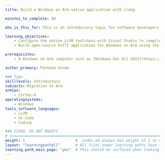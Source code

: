 ```yaml
---
title: Build a Windows on Arm native application with clang

minutes_to_complete: 60

who_is_this_for: This is an introductory topic for software developers doing native development on Windows on Arm computers.

learning_objectives:
    - Configure the native LLVM toolchain with Visual Studio to compile for Windows on Arm
    - Build open-source PuTTY application for Windows on Arm using the native LLVM toolchain

prerequisites:
    - A Windows on Arm computer such as [Windows Dev Kit 2023](https://learn.microsoft.com/en-us/windows/arm/dev-kit), Lenovo Thinkpad X13s running Windows 11 or Windows on Arm[virtual machine](/learning-paths/cross-platform/woa_azure/).

author_primary: Pareena Verma

### Tags
skilllevels: Introductory
subjects: Migration to Arm
armips:
    - Cortex-A
operatingsystems:
    - Windows
tools_software_languages:
    - LLVM
    - VS Code
    - Coding

### FIXED, DO NOT MODIFY
# ================================================================================
weight: 1                       # _index.md always has weight of 1 to order correctly
layout: "learningpathall"       # All files under learning paths have this same wrapper
learning_path_main_page: "yes"  # This should be surfaced when looking for related content. Only set for _index.md of learning path content.
---
```

